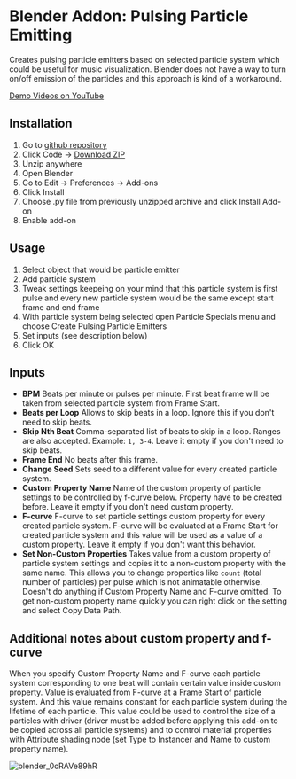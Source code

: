 # Blender Addon: Pulsing Particle Emitting

Creates pulsing particle emitters based on selected particle system which could be useful for music visualization.
Blender does not have a way to turn on/off emission of the particles and this approach is kind of a workaround.

[Demo Videos on YouTube](https://www.youtube.com/playlist?list=PLf8ExqLxOaiZnVnTQTR4uFbH6LwK73rZn)

## Installation

1. Go to [github repository](https://github.com/pi-kei/blender-pulsing-particle-emitting)
2. Click Code -> [Download ZIP](https://github.com/pi-kei/blender-pulsing-particle-emitting/archive/refs/heads/master.zip)
3. Unzip anywhere
4. Open Blender
5. Go to Edit -> Preferences -> Add-ons
6. Click Install
7. Choose .py file from previously unzipped archive and click Install Add-on
8. Enable add-on

## Usage

1. Select object that would be particle emitter
2. Add particle system
3. Tweak settings keepeing on your mind that this particle system is first pulse and every new particle system would be the same except start frame and end frame
4. With particle system being selected open Particle Specials menu and choose Create Pulsing Particle Emitters
5. Set inputs (see description below)
6. Click OK

## Inputs

- **BPM** Beats per minute or pulses per minute. First beat frame will be taken from selected particle system from Frame Start.
- **Beats per Loop** Allows to skip beats in a loop. Ignore this if you don't need to skip beats.
- **Skip Nth Beat** Comma-separated list of beats to skip in a loop. Ranges are also accepted. Example: `1, 3-4`. Leave it empty if you don't need to skip beats.
- **Frame End** No beats after this frame.
- **Change Seed** Sets seed to a different value for every created particle system.
- **Custom Property Name** Name of the custom property of particle settings to be controlled by f-curve below. Property have to be created before. Leave it empty if you don't need custom property.
- **F-curve** F-curve to set particle settings custom property for every created particle system. F-curve will be evaluated at a Frame Start for created particle system and this value will be used as a value of a custom property. Leave it empty if you don't want this behavior.
- **Set Non-Custom Properties** Takes value from a custom property of particle system settings and copies it to a non-custom property with the same name. This allows you to change properties like `count` (total number of particles) per pulse which is not animatable otherwise. Doesn't do anything if Custom Property Name and F-curve omitted. To get non-custom property name quickly you can right click on the setting and select Copy Data Path.

## Additional notes about custom property and f-curve

When you specify Custom Property Name and F-curve each particle system corresponding to one beat will contain certain value inside custom property. Value is evaluated from F-curve at a Frame Start of particle system. And this value remains constant for each particle system during the lifetime of each particle. This value could be used to control the size of a particles with driver (driver must be added before applying this add-on to be copied across all particle systems) and to control material properties with Attribute shading node (set Type to Instancer and Name to custom property name).

![blender_0cRAVe89hR](https://user-images.githubusercontent.com/3518025/170894299-7e6fd83d-90dc-4a33-893d-10ec73932ee0.gif)
